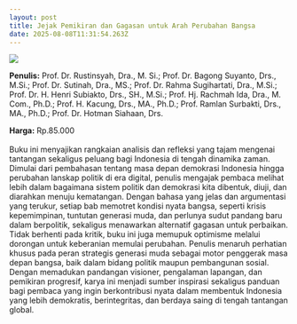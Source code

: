 ```yaml
---
layout: post
title: Jejak Pemikiran dan Gagasan untuk Arah Perubahan Bangsa
date: 2025-08-08T11:31:54.263Z
---
```

![](/images/uploads/isbn-jejak-pemikiran-dan-gagasan-untuk-arah-perubahan-bangsa.jpg)

**P﻿enulis:** Prof. Dr. Rustinsyah, Dra., M. Si.; Prof. Dr. Bagong Suyanto, Drs., M.Si.; 
Prof. Dr. Sutinah, Dra., MS.; Prof. Dr. Rahma Sugihartati, Dra., M.Si.; 
Prof. Dr. H. Henri Subiakto, Drs., SH., M.Si.; Prof. Hj. Rachmah Ida, Dra., M. Com., Ph.D.; Prof. H. Kacung, Drs., MA., Ph.D.; Prof. Ramlan Surbakti, Drs., MA., Ph.D.; 
Prof. Dr. Hotman Siahaan, Drs.

**Harga:** Rp.85.000\
\
Buku ini menyajikan rangkaian analisis dan refleksi yang tajam mengenai tantangan sekaligus peluang bagi Indonesia di tengah dinamika zaman. Dimulai dari pembahasan tentang masa depan demokrasi Indonesia hingga perubahan lanskap politik di era digital, penulis mengajak pembaca melihat lebih dalam bagaimana sistem politik dan demokrasi kita dibentuk, diuji, dan diarahkan menuju kematangan. Dengan bahasa yang jelas dan argumentasi yang terukur, setiap bab memotret kondisi nyata bangsa, seperti krisis kepemimpinan, tuntutan generasi muda, dan perlunya sudut pandang baru dalam berpolitik, sekaligus menawarkan alternatif gagasan untuk perbaikan.
	Tidak berhenti pada kritik, buku ini juga memupuk optimisme melalui dorongan untuk keberanian memulai perubahan. Penulis menaruh perhatian khusus pada peran strategis generasi muda sebagai motor penggerak masa depan bangsa, baik dalam bidang politik maupun pembangunan sosial. Dengan memadukan pandangan visioner, pengalaman lapangan, dan pemikiran progresif, karya ini menjadi sumber inspirasi sekaligus panduan bagi pembaca yang ingin berkontribusi nyata dalam membentuk Indonesia yang lebih demokratis, berintegritas, dan berdaya saing di tengah tantangan global.